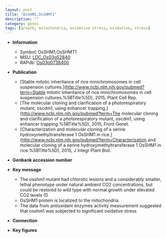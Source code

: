 ```yaml
---
layout: post
title: "OsSHM1,OsSHMT1"
description: ""
category: genes
tags: [growth, mitochondria, oxidative stress, oxidative, stress]
---
```


* **Information**  
    + Symbol: OsSHM1,OsSHMT1  
    + MSU: [LOC_Os03g52840](http://rice.plantbiology.msu.edu/cgi-bin/ORF_infopage.cgi?orf=LOC_Os03g52840)  
    + RAPdb: [Os03g0738400](http://rapdb.dna.affrc.go.jp/viewer/gbrowse_details/irgsp1?name=Os03g0738400)  

* **Publication**  
    + [Stable mitotic inheritance of rice minichromosomes in cell suspension cultures.](http://www.ncbi.nlm.nih.gov/pubmed?term=Stable mitotic inheritance of rice minichromosomes in cell suspension cultures.%5BTitle%5D), 2015, Plant Cell Rep.
    + [The molecular cloning and clarification of a photorespiratory mutant, oscdm1, using enhancer trapping.](http://www.ncbi.nlm.nih.gov/pubmed?term=The molecular cloning and clarification of a photorespiratory mutant, oscdm1, using enhancer trapping.%5BTitle%5D), 2015, Front Genet.
    + [Characterization and molecular cloning of a serine hydroxymethyltransferase 1 OsSHM1 in rice.](http://www.ncbi.nlm.nih.gov/pubmed?term=Characterization and molecular cloning of a serine hydroxymethyltransferase 1 OsSHM1 in rice.%5BTitle%5D), 2015, J Integr Plant Biol.

* **Genbank accession number**  

* **Key message**  
    + The osshm1 mutant had chlorotic lesions and a considerably smaller, lethal phenotype under natural ambient CO2 concentrations, but could be restored to wild type with normal growth under elevated CO2 levels (0
    + OsSHM1 protein is localized to the mitochondria
    + The data from antioxidant enzymes activity measurement suggested that osshm1 was subjected to significant oxidative stress

* **Connection**  

* **Key figures**  


